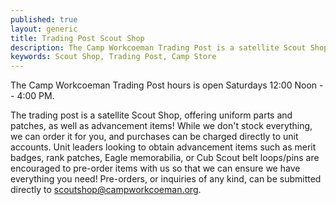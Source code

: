 ```yaml
---
published: true
layout: generic
title: Trading Post Scout Shop
description: The Camp Workcoeman Trading Post is a satellite Scout Shop, offering uniform parts and patches, as well as advancement items!
keywords: Scout Shop, Trading Post, Camp Store
---
```


The Camp Workcoeman Trading Post hours is open Saturdays 12:00 Noon -- 4:00 PM.

The trading post is a satellite Scout Shop, offering uniform parts and patches, as well as advancement items! While we don't stock everything, we can order it for you, and purchases can be charged directly to unit accounts. Unit leaders looking to obtain advancement items such as merit badges, rank patches, Eagle memorabilia, or Cub Scout belt loops/pins are encouraged to pre-order items with us so that we can ensure we have everything you need!  Pre-orders, or inquiries of any kind, can be submitted directly to [scoutshop@campworkcoeman.org](mailto:scoutshop@campworkcoeman.org).
